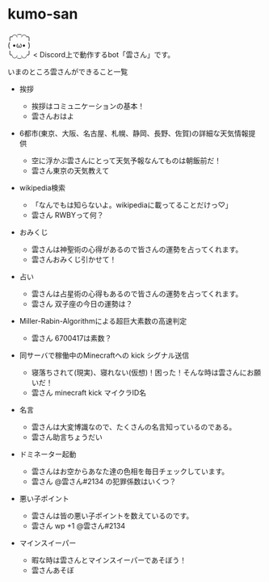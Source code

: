 # kumo-san
╭◜◝ ͡ ◜◝╮   
(    •ω•   )   
╰◟◞ ͜ ◟◞╯ < Discord上で動作するbot「雲さん」です。


いまのところ雲さんができること一覧
- 挨拶
  - 挨拶はコミュニケーションの基本！
  - 雲さんおはよ

- 6都市(東京、大阪、名古屋、札幌、静岡、長野、佐賀)の詳細な天気情報提供
  - 空に浮かぶ雲さんにとって天気予報なんてものは朝飯前だ！
  - 雲さん東京の天気教えて

- wikipedia検索
  - 「なんでもは知らないよ。wikipediaに載ってることだけっ♡」
  - 雲さん RWBYって何？

- おみくじ
  - 雲さんは神聖術の心得があるので皆さんの運勢を占ってくれます。
  - 雲さんおみくじ引かせて！

- 占い
  - 雲さんは占星術の心得もあるので皆さんの運勢を占ってくれます。
  - 雲さん 双子座の今日の運勢は？

- Miller-Rabin-Algorithmによる超巨大素数の高速判定
  - 雲さん 6700417は素数？

- 同サーバで稼働中のMinecraftへの kick シグナル送信
  - 寝落ちされて(現実)、寝れない(仮想)！困った！そんな時は雲さんにお願いだ！
  - 雲さん minecraft kick マイクラID名

- 名言
  - 雲さんは大変博識なので、たくさんの名言知っているのである。
  - 雲さん助言ちょうだい

- ドミネーター起動
  - 雲さんはお空からあなた達の色相を毎日チェックしています。
  - 雲さん @雲さん#2134 の犯罪係数はいくつ？

- 悪い子ポイント
  - 雲さんは皆の悪い子ポイントを数えているのです。
  - 雲さん wp +1 @雲さん#2134 

- マインスイーパー
  - 暇な時は雲さんとマインスイーパーであそぼう！
  - 雲さんあそぼ


